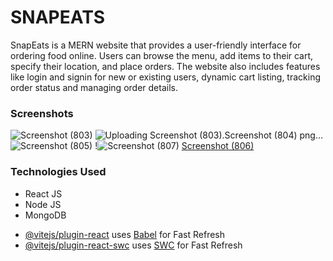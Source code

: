 # SNAPEATS
SnapEats is a MERN website that provides a user-friendly interface for ordering food online. Users can browse the menu, add items to their cart, specify their location, and place orders. The website also includes features like login and signin for new or existing users, dynamic cart listing, tracking order status and managing order details.

### Screenshots
![Screenshot (803)](https://github.com/taksh16/SnapEats/assets/126089429/157b4c4b-f042-4e27-9a64-b6af75803a8b)
![Uploading Screenshot (803).![Screenshot (804)](https://github.com/taksh16/SnapEats/assets/126089429/87148539-086a-4fd4-aef6-119ee0a7369e)
png…]()
![Screenshot (805)](https://github.com/taksh16/SnapEats/assets/126089429/192b2acd-c555-4eb6-a0cb-b6b1e4bf2592)
!![Screenshot (807)](https://github.com/taksh16/SnapEats/assets/126089429/e81158b1-53e3-4bb3-beb3-3dd50db470c5)
[Screenshot (806)](https://github.com/taksh16/SnapEats/assets/126089429/46917c84-3c34-4759-9719-3bcde2c454e9)

### Technologies Used
* React JS
* Node JS
* MongoDB
- [@vitejs/plugin-react](https://github.com/vitejs/vite-plugin-react/blob/main/packages/plugin-react/README.md) uses [Babel](https://babeljs.io/) for Fast Refresh
- [@vitejs/plugin-react-swc](https://github.com/vitejs/vite-plugin-react-swc) uses [SWC](https://swc.rs/) for Fast Refresh
